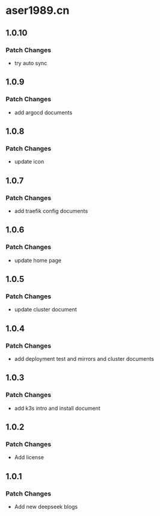 # aser1989.cn

## 1.0.10

### Patch Changes

- try auto sync

## 1.0.9

### Patch Changes

- add argocd documents

## 1.0.8

### Patch Changes

- update icon

## 1.0.7

### Patch Changes

- add traefik config documents

## 1.0.6

### Patch Changes

- update home page

## 1.0.5

### Patch Changes

- update cluster document

## 1.0.4

### Patch Changes

- add deployment test and mirrors and cluster documents

## 1.0.3

### Patch Changes

- add k3s intro and install document

## 1.0.2

### Patch Changes

- Add license

## 1.0.1

### Patch Changes

- Add new deepseek blogs
